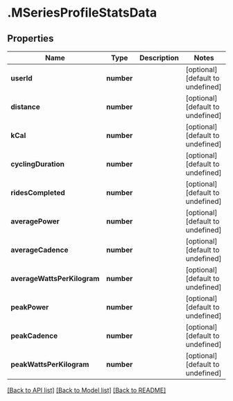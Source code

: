 # .MSeriesProfileStatsData

## Properties

Name | Type | Description | Notes
------------ | ------------- | ------------- | -------------
**userId** | **number** |  | [optional] [default to undefined]
**distance** | **number** |  | [optional] [default to undefined]
**kCal** | **number** |  | [optional] [default to undefined]
**cyclingDuration** | **number** |  | [optional] [default to undefined]
**ridesCompleted** | **number** |  | [optional] [default to undefined]
**averagePower** | **number** |  | [optional] [default to undefined]
**averageCadence** | **number** |  | [optional] [default to undefined]
**averageWattsPerKilogram** | **number** |  | [optional] [default to undefined]
**peakPower** | **number** |  | [optional] [default to undefined]
**peakCadence** | **number** |  | [optional] [default to undefined]
**peakWattsPerKilogram** | **number** |  | [optional] [default to undefined]


[[Back to API list]](../README.md#documentation-for-api-endpoints) [[Back to Model list]](../README.md#documentation-for-models) [[Back to README]](../README.md)
